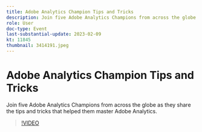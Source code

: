 ```yaml
---
title: Adobe Analytics Champion Tips and Tricks
description: Join five Adobe Analytics Champions from across the globe as they share the tips and tricks that helped them master Adobe Analytics.
role: User
doc-type: Event
last-substantial-update: 2023-02-09
kt: 11845
thumbnail: 3414191.jpeg
---
```


# Adobe Analytics Champion Tips and Tricks

Join five Adobe Analytics Champions from across the globe as they share the tips and tricks that helped them master Adobe Analytics.

>[!VIDEO](https://video.tv.adobe.com/v/3414191/?quality=12&learn=on)
